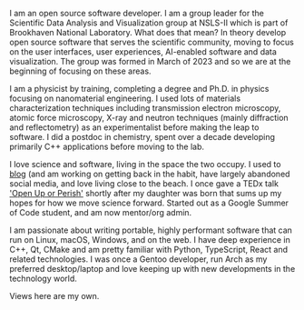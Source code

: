 I am an open source software developer. I am a group leader for the Scientific Data Analysis and Visualization group at NSLS-II which is part of Brookhaven National Laboratory. What does that mean? In theory develop open source software that serves the scientific community, moving to focus on the user interfaces, user experiences, AI-enabled software and data visualization. The group was formed in March of 2023 and so we are at the beginning of focusing on these areas.

I am a physicist by training, completing a degree and Ph.D. in physics focusing on nanomaterial engineering. I used lots of materials characterization techniques including transmission electron microscopy, atomic force microscopy, X-ray and neutron techniques (mainly diffraction and reflectometry) as an experimentalist before making the leap to software. I did a postdoc in chemistry, spent over a decade developing primarily C++ applications before moving to the lab.

I love science and software, living in the space the two occupy. I used to [blog][blog] (and am working on getting back in the habit, have largely abandoned social media, and love living close to the beach. I once gave a TEDx talk ['Open Up or Perish'][tedx] shortly after my daughter was born that sums up my hopes for how we move science forward. Started out as a Google Summer of Code student, and am now mentor/org admin.

I am passionate about writing portable, highly performant software that can run on Linux, macOS, Windows, and on the web. I have deep experience in C++, Qt, CMake and am pretty familiar with Python, TypeScript, React and related technologies. I was once a Gentoo developer, run Arch as my preferred desktop/laptop and love keeping up with new developments in the technology world.

Views here are my own.

[blog]: https://cryos.net/
[tedx]: https://youtu.be/a_xF75MiPTQ
